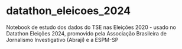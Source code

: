 # datathon_eleicoes_2024
Notebook de estudo dos dados do TSE nas Eleições 2020 - usado no Datathon Eleições 2024, promovido pela Associação Brasileira de Jornalismo Investigativo (Abraji) e a ESPM-SP
